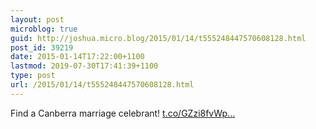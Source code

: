 ```yaml
---
layout: post
microblog: true
guid: http://joshua.micro.blog/2015/01/14/t555248447570608128.html
post_id: 39219
date: 2015-01-14T17:22:00+1100
lastmod: 2019-07-30T17:41:39+1100
type: post
url: /2015/01/14/t555248447570608128.html
---
```

Find a Canberra marriage celebrant! [t.co/GZzi8fvWp...](http://t.co/GZzi8fvWp4)
